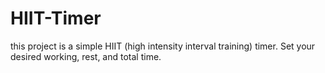 # HIIT-Timer
this project is a simple HIIT (high intensity interval training) timer. Set your desired working, rest, and total time.
